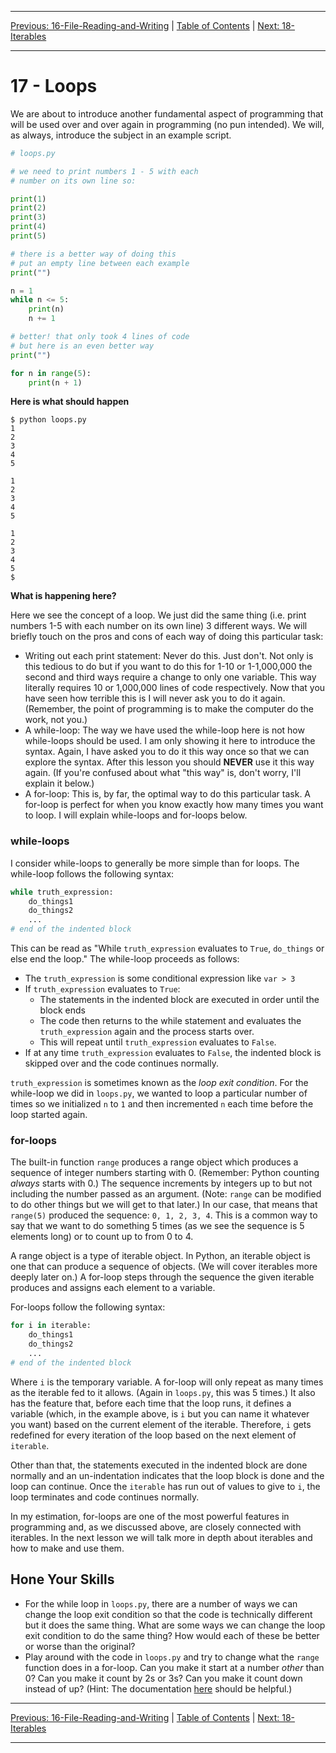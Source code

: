 <!-- Navigation -->

---

[Previous: 16-File-Reading-and-Writing](./16-File-Reading-and-Writing.md) | [Table of Contents](./00-Table-of-Contents.md) | [Next: 18-Iterables](./18-Iterables.md)

---
<!-- End Navigation -->
# 17 - Loops

We are about to introduce another fundamental aspect of programming that will be used over and over again in programming (no pun intended). We will, as always, introduce the subject in an example script.

```python
# loops.py

# we need to print numbers 1 - 5 with each
# number on its own line so:

print(1)
print(2)
print(3)
print(4)
print(5)

# there is a better way of doing this
# put an empty line between each example
print("") 

n = 1
while n <= 5:
    print(n)
    n += 1

# better! that only took 4 lines of code
# but here is an even better way
print("")

for n in range(5):
    print(n + 1)
```

**Here is what should happen**

```
$ python loops.py
1
2
3
4
5

1
2
3
4
5

1
2
3
4
5
$
```

**What is happening here?**

Here we see the concept of a loop. We just did the same thing (i.e. print numbers 1-5 with each number on its own line) 3 different ways. We will briefly touch on the pros and cons of each way of doing this particular task:

- Writing out each print statement: Never do this. Just don't. Not only is this tedious to do but if you want to do this for 1-10 or 1-1,000,000 the second and third ways require a change to only one variable. This way literally requires 10 or 1,000,000 lines of code respectively. Now that you have seen how terrible this is I will never ask you to do it again. (Remember, the point of programming is to make the computer do the work, not you.)
- A while-loop: The way we have used the while-loop here is not how while-loops should be used. I am only showing it here to introduce the syntax. Again, I have asked you to do it this way once so that we can explore the syntax. After this lesson you should **NEVER** use it this way again. (If you're confused about what "this way" is, don't worry, I'll explain it below.)
- A for-loop: This is, by far, the optimal way to do this particular task. A for-loop is perfect for when you know exactly how many times you want to loop. I will explain while-loops and for-loops below.

### while-loops

I consider while-loops to generally be more simple than for loops. The while-loop follows the following syntax:

```python
while truth_expression:
    do_things1
    do_things2
    ...
# end of the indented block
```

This can be read as "While `truth_expression` evaluates to `True`, `do_things` or else end the loop." The while-loop proceeds as follows:

- The `truth_expression` is some conditional expression like `var > 3` 
- If `truth_expression` evaluates to `True`:
  - The statements in the indented block are executed in order until the block ends 
  - The code then returns to the while statement and evaluates the `truth_expression` again and the process starts over. 
  - This will repeat until `truth_expression` evaluates to `False`. 
- If at any time `truth_expression` evaluates to `False`, the indented block is skipped over and the code continues normally.

`truth_expression` is sometimes known as the *loop exit condition*. For the while-loop we did in `loops.py`, we wanted to loop a particular number of times so we initialized `n` to `1` and then incremented `n` each time before the loop started again.

### for-loops

The built-in function `range` produces a range object which produces a sequence of integer numbers starting with 0. (Remember: Python counting *always* starts with 0.) The sequence increments by integers up to but not including the number passed as an argument. (Note: `range` can be modified to do other things but we will get to that later.) In our case, that means that `range(5)` produced the sequence: `0, 1, 2, 3, 4`. This is a common way to say that we want to do something 5 times (as we see the sequence is 5 elements long) or to count up to from 0 to 4. 

A range object is a type of iterable object. In Python, an iterable object is one that can produce a sequence of objects. (We will cover iterables more deeply later on.) A for-loop steps through the sequence the given iterable produces and assigns each element to a variable. 

For-loops follow the following syntax:

```python
for i in iterable:
    do_things1
    do_things2
    ...
# end of the indented block
```

Where `i` is the temporary variable. A for-loop will only repeat as many times as the iterable fed to it allows. (Again in `loops.py`, this was 5 times.) It also has the feature that, before each time that the loop runs, it defines a variable (which, in the example above, is `i` but you can name it whatever you want) based on the current element of the iterable. Therefore, `i` gets redefined for every iteration of the loop based on the next element of `iterable`. 

Other than that, the statements executed in the indented block are done normally and an un-indentation indicates that the loop block is done and the loop can continue. Once the `iterable` has run out of values to give to `i`, the loop terminates and code continues normally.

In my estimation, for-loops are one of the most powerful features in programming and, as we discussed above, are closely connected with iterables. In the next lesson we will talk more in depth about iterables and how to make and use them.

## Hone Your Skills

- For the while loop in `loops.py`, there are a number of ways we can change the loop exit condition so that the code is technically different but it does the same thing. What are some ways we can change the  loop exit condition to do the same thing? How would each of these be better or worse than the original?
- Play around with the code in `loops.py` and try to change what the `range` function does in a for-loop. Can you make it start at a number *other* than 0? Can you make it count by 2s or 3s? Can you make it count down instead of up? (Hint: The documentation [here](https://docs.python.org/3/library/functions.html#func-range) should be helpful.)

<!-- Navigation -->

---

[Previous: 16-File-Reading-and-Writing](./16-File-Reading-and-Writing.md) | [Table of Contents](./00-Table-of-Contents.md) | [Next: 18-Iterables](./18-Iterables.md)

---
<!-- End Navigation -->
